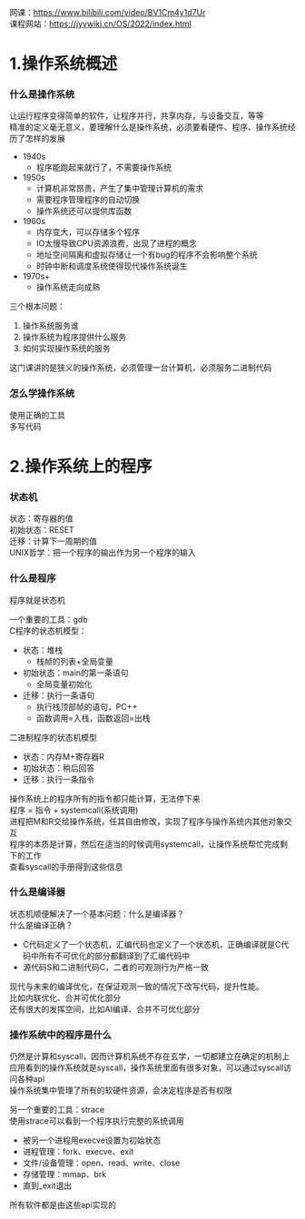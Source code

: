 网课：https://www.bilibili.com/video/BV1Cm4y1d7Ur  
课程网站：https://jyywiki.cn/OS/2022/index.html
# 1.操作系统概述
### 什么是操作系统
让运行程序变得简单的软件，让程序并行，共享内存，与设备交互，等等  
精准的定义毫无意义，要理解什么是操作系统，必须要看硬件、程序、操作系统经历了怎样的发展  
- 1940s  
  - 程序能跑起来就行了，不需要操作系统
- 1950s
  - 计算机非常昂贵，产生了集中管理计算机的需求
  - 需要程序管理程序的自动切换
  - 操作系统还可以提供库函数
- 1960s
  - 内存变大，可以存储多个程序
  - IO太慢导致CPU资源浪费，出现了进程的概念
  - 地址空间隔离和虚拟存储让一个有bug的程序不会影响整个系统
  - 时钟中断和调度系统使得现代操作系统诞生
- 1970s+
  - 操作系统走向成熟

三个根本问题：
1. 操作系统服务谁
2. 操作系统为程序提供什么服务
3. 如何实现操作系统的服务

这门课讲的是狭义的操作系统，必须管理一台计算机，必须服务二进制代码

### 怎么学操作系统
使用正确的工具  
多写代码

# 2.操作系统上的程序
### 状态机
状态：寄存器的值  
初始状态：RESET  
迁移：计算下一周期的值  
UNIX哲学：把一个程序的输出作为另一个程序的输入  

### 什么是程序
程序就是状态机

一个重要的工具：gdb  
C程序的状态机模型：  
- 状态：堆栈  
  - 栈帧的列表+全局变量
- 初始状态：main的第一条语句
  - 全局变量初始化  
- 迁移：执行一条语句  
  - 执行栈顶部帧的语句，PC++  
  - 函数调用=入栈，函数返回=出栈  

二进制程序的状态机模型
- 状态：内存M+寄存器R
- 初始状态：稍后回答
- 迁移：执行一条指令

操作系统上的程序所有的指令都只能计算，无法停下来  
程序 = 指令 + systemcall(系统调用)  
进程把M和R交给操作系统，任其自由修改，实现了程序与操作系统内其他对象交互  
程序的本质是计算，然后在适当的时候调用systemcall，让操作系统帮忙完成剩下的工作  
查看syscall的手册得到这些信息  

### 什么是编译器
状态机顺便解决了一个基本问题：什么是编译器？  
什么是编译正确？
- C代码定义了一个状态机，汇编代码也定义了一个状态机，正确编译就是C代码中所有不可优化的部分都翻译到了汇编代码中
- 源代码S和二进制代码C，二者的可观测行为严格一致

现代与未来的编译优化，在保证观测一致的情况下改写代码，提升性能。  
比如内联优化、合并可优化部分  
还有很大的发挥空间，比如AI编译、合并不可优化部分  

### 操作系统中的程序是什么
仍然是计算和syscall，因而计算机系统不存在玄学，一切都建立在确定的机制上  
应用看到的操作系统就是syscall，操作系统里面有很多对象，可以通过syscall访问各种api  
操作系统集中管理了所有的软硬件资源，会决定程序是否有权限  

另一个重要的工具：strace  
使用strace可以看到一个程序执行完整的系统调用  
- 被另一个进程用execve设置为初始状态
- 进程管理：fork、execve、exit
- 文件/设备管理：open、read、write、close
- 存储管理：mmap、brk
- 直到_exit退出

所有软件都是由这些api实现的